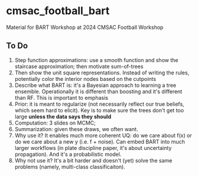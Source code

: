 # cmsac_football_bart
Material for BART Workshop at 2024 CMSAC Football Workshop

## To Do

  1. Step function approximations: use a smooth function and show the staircase approximation; then motivate sum-of-trees
  2. Then show the unit square representations. Instead of writing the rules, potentially color the interior nodes based on the cutpoints
  3. Describe what BART is: it's a Bayesian approach to learning a tree ensemble. Operationally it is different than boosting and it's different than RF. This is important to emphasis
  4. Prior: it is meant to regularize (not necessarily reflect our true beliefs, which seem hard to elicit). Key is to make sure the trees don't get too large **unless the data says they should**
  5. Computation: 3 slides on MCMC;
  6. Summarization: given these draws, we often want.
  7. Why use it? It enables much more coherent UQ: do we care about f(x) or do we care about a new y (i.e. f + noise). Can embed BART into much larger workflows (in plate discipline paper, it's about uncertainty propagation). And it's a probabilistic model. 
  8. Why not use it? It's a bit harder and doesn't (yet) solve the same problems (namely, multi-class classificaiton). 

